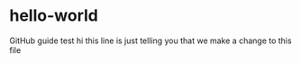 # hello-world
GitHub guide test
hi 
this line is just telling you that we make a change to this file
